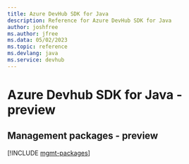 ```yaml
---
title: Azure DevHub SDK for Java
description: Reference for Azure DevHub SDK for Java
author: joshfree
ms.author: jfree
ms.data: 05/02/2023
ms.topic: reference
ms.devlang: java
ms.service: devhub
---
```

# Azure Devhub SDK for Java - preview

## Management packages - preview
[!INCLUDE [mgmt-packages](devhub-mgmt-index.md)]